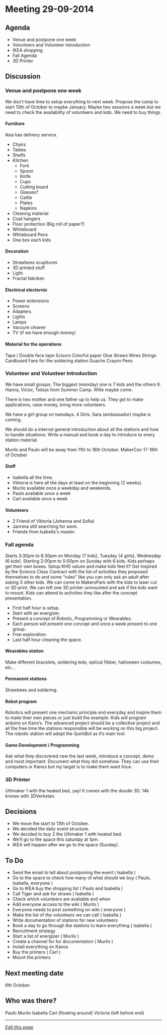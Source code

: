 # Meeting 29-09-2014

## Agenda
* Venue and postpone one week
* Volunteers and Volunteer introduction
* IKEA shopping
* Fall Agenda
* 3D Printer

## Discussion

### Venue and postpone one week
We don't have time to setup everything to next week.
Propose the camp to start 13th of October to maybe January.
Maybe two sessions a week but we need to check the availability of volunteers and kids.
We need to buy things.

#### Furniture
Ikea has delivery service.

* Chairs
* Tables
* Shelfs
* Kitchen
	* Fork
	* Spoon
	* Knife
	* Cups
	* Cutting board
	* Glasses?
	* Cattle
	* Plates
	* Napkins
* Cleaning material
* Coat hangers
* Floor protection (Big roll of paper?)
* Whiteboard
* Whiteboard Pens
* One box each kids

#### Decoration
* Strawbees scupltures
* 3D printed stuff
* Light
* Fractal fabriken

#### Electrical electornic
* Power extensions
* Screens
* Adapters
* Lights
* Lamps
* Vacuum cleaner
* TV (if we have enough money)

#### Material for the operations
Tape / Double face tape
Scisors
Colorful paper
Glue
Straws
Wires
Strings
Cardboard
Fans for the soldering station
Guache
Crayon
Pens

### Volunteer and Volunteer Introduction
We have small groups. The biggest (monday) one is 7 kids and the others 6.
Hanna, Victor, Tobias from Summer Camp.
Wille maybe come.

There is two mother and one father up to help us.
They gel to make applications, raise money, bring more volunteers.

We have a girl group on tuesdays. 4 Girls.
Sara (ambassador) maybe is coming.

We should do a internal general introduction about all the stations and how to handle situations.
Write a manual and book a day to introduce to every station material.

Murilo and Paulo will be away from 11th to 18th October.
MakerCon 17-18th of October

#### Staff
* Isabella all the time.
* Viktoria is here all the days at least on the beginning (2 weeks).
* Murilo available once a weekday and weekends.
* Paulo available once a week
* Carl available once a week

#### Volunteers
* 2 Friend of Viktoria (Johanna and Sofia)
* Jannina still searching for work.
* Friends from Isabella's master.

### Fall agenda
Starts 3:30pm to 6:30pm on Monday (7 kids), Tuesday (4 girls), Wednesday (6 kids).
Starting 2:00pm to 5:00pm on Sunday with 6 kids.
Kids perhaps get their own boxes.
Setup KHD values and make kids feel it?
Get inspired by the Science Class Contract with the list of activities they proposed themselves to do and some “rules” like you can only ask an adult after asking 3 other kids.
We can come to MakersPark with the kids to laser cut or 3D print.
We can left one 3D printer unmounted and ask if the kids want to mount.
Kids can attend to activities they like after the concept presentation.

- First half hour is setup. 
- Start with an energizer.
- Present a concept of Robotic, Programming or Wearables.
- Each person will present one concept and once a week present to one group.
- Free exploration.
- Last half hour cleaning the space.

#### Wearables station
Make different bracelets, soldering leds, optical fibber, halloween costumes, etc…

#### Permanent stations
Strawbees and soldering.

#### Robot program
Robotics will present one mechanic principle and everyday and inspire them to make their own pieces or just build the example. Kids will program arduino on Kano’s.
The advanced project should be a collective project and all the free time the stations responsible will be working on this big project.
The robotic station will adopt the QuirkBot as it’s main tool.

#### Game Development / Programming
Ask what they discovered new the last week, introduce a concept, demo and most important: Document what they did somehow. 
They can use their computers or Kanos but my target is to make them want linux.

### 3D Printer
Ultimaker 1 with the heated bed, yay! It comes with the doodle 3D. 14k krones with 3DVerkstan.

## Decisions
* We move the start to 13th of October.
* We decided the daily event structure.
* We decided to buy 2 the Ultimaker 1 with heated bed.
* We’ll go to the space this saturday at 1pm.
* IKEA will happen after we go to the space (Sunday).

## To Do
* Send the email to tell about postponing the event ( Isabella )
* Go to the space to check how many of what should we buy ( Paulo, Isabella, everyone )
* Go to IKEA buy the shopping list ( Paulo and Isabella )
* Call Tiger and ask for straws ( Isabella )
* Check which volunteers are available and when 
* Add everyone access to the wiki ( Murilo )
* Everyone needs to post something on wiki ( everyone )
* Make the list of the volunteers we can call ( Isabella )
* Write documentation of stations for new volunteers
* Book a day to go through the stations to learn everything ( Isabella )
* Recruitment strategy
* Start a list of energizer ( Murilo )
* Create a channel for for documentation ( Murilo )
* Install everything on Kanos
* Buy the printers ( Carl )
* Mount the printers

## Next meeting date
6th October.

## Who was there?
Paulo
Murilo
Isabella
Carl (floating around)
Victoria (left before end)

------
*[Edit this page](https://github.com/KidsHackDay/wiki/edit/gh-pages/meetings/29-09-2014.md)*
